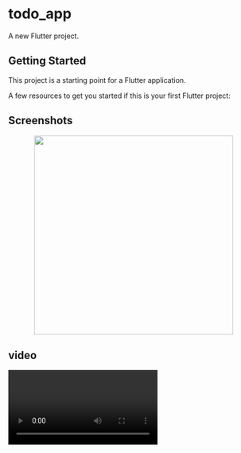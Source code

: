 # todo_app

A new Flutter project.

## Getting Started

This project is a starting point for a Flutter application.

A few resources to get you started if this is your first Flutter project:

## Screenshots

<p align="center">
<img src = "https://github.com/user-attachments/assets/80a1a5aa-ade1-4077-9e1c-32e0ad0c7936" height = 400>  
</p>

## video

  <video src ="https://github.com/user-attachments/assets/cf55b249-5a69-4c93-95e2-8090d9aceb1d">
